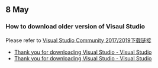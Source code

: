 ## 8 May
### How to download older version of Visaul Studio

Please refer to [Visual Studio Community 2017/2019下载链接](https://blog.51cto.com/u_13161667/5359382)
  - [Thank you for downloading Visual Studio - Visual Studio](https://visualstudio.microsoft.com/thank-you-downloading-visual-studio/?sku=community&rel=15&utm_medium=microsoft&utm_source=docs.microsoft.com&utm_campaign=link+cta&utm_content=download+commandline+parameters+vs2017)
  - [Thank you for downloading Visual Studio - Visual Studio](https://visualstudio.microsoft.com/thank-you-downloading-visual-studio/?sku=community&rel=16&utm_medium=microsoft&utm_source=docs.microsoft.com&utm_campaign=offline+install&utm_content=download+vs2019)
